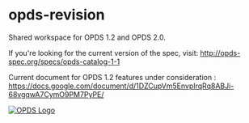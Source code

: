 # opds-revision
Shared workspace for OPDS 1.2 and OPDS 2.0.

If you're looking for the current version of the spec, visit: http://opds-spec.org/specs/opds-catalog-1-1

Current document for OPDS 1.2 features under consideration : https://docs.google.com/document/d/1DZCupVm5EnvpIrqRq8ABJi-68vgqwA7CymO9PM7PyPE/

[![OPDS Logo](http://discover-opds.org/img/logo.png)](http://discover-opds.org)
